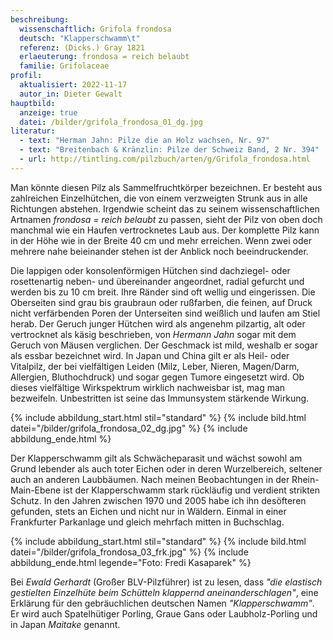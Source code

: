 ```yaml
---
beschreibung:
  wissenschaftlich: Grifola frondosa
  deutsch: "Klapperschwamm\t"
  referenz: (Dicks.) Gray 1821
  erlaeuterung: frondosa = reich belaubt
  familie: Grifolaceae
profil:
  aktualisiert: 2022-11-17
  autor_in: Dieter Gewalt
hauptbild:
  anzeige: true
  datei: /bilder/grifola_frondosa_01_dg.jpg
literatur:
  - text: "Herman Jahn: Pilze die an Holz wachsen, Nr. 97"
  - text: "Breitenbach & Kränzlin: Pilze der Schweiz Band, 2 Nr. 394"
  - url: http://tintling.com/pilzbuch/arten/g/Grifola_frondosa.html
---
```

Man könnte diesen Pilz als Sammelfruchtkörper bezeichnen. Er besteht aus zahlreichen Einzelhütchen, die von einem verzweigten Strunk aus in alle Richtungen abstehen. Irgendwie scheint das zu seinem wissenschaftlichen Artnamen *frondosa = reich belaubt* zu passen, sieht der Pilz von oben doch manchmal wie ein Haufen vertrocknetes Laub aus. Der komplette Pilz kann in der Höhe wie in der Breite 40 cm und mehr erreichen. Wenn zwei oder mehrere nahe beieinander stehen ist der Anblick noch beeindruckender.

Die lappigen oder konsolenförmigen Hütchen sind dachziegel- oder rosettenartig neben- und übereinander angeordnet, radial gefurcht und werden bis zu 10 cm breit. Ihre Ränder sind oft wellig und eingerissen. Die Oberseiten sind grau bis graubraun oder rußfarben, die feinen, auf Druck nicht verfärbenden Poren der Unterseiten sind weißlich und laufen am Stiel herab. Der Geruch junger Hütchen wird als angenehm pilzartig, alt oder vertrocknet als käsig beschrieben, von *Hermann Jahn* sogar mit dem Geruch von Mäusen verglichen. Der Geschmack ist mild, weshalb er sogar als essbar bezeichnet wird. In Japan und China gilt er als Heil- oder Vitalpilz, der bei vielfältigen Leiden (Milz, Leber, Nieren, Magen/Darm, Allergien, Bluthochdruck) und sogar gegen Tumore eingesetzt wird. Ob dieses vielfältige Wirkspektrum wirklich nachweisbar ist, mag man bezweifeln. Unbestritten ist seine das Immunsystem stärkende Wirkung.

{% include abbildung_start.html stil="standard" %}
{% include bild.html datei="/bilder/grifola_frondosa_02_dg.jpg" %}
{% include abbildung_ende.html %}

Der Klapperschwamm gilt als Schwächeparasit und wächst sowohl am Grund lebender als auch toter Eichen oder in deren Wurzelbereich, seltener auch an anderen Laubbäumen. Nach meinen Beobachtungen in der Rhein-Main-Ebene ist der Klapperschwamm stark rückläufig und verdient strikten Schutz. In den Jahren zwischen 1970 und 2005 habe ich ihn desöfteren gefunden, stets an Eichen und nicht nur in Wäldern. Einmal in einer Frankfurter Parkanlage und gleich mehrfach mitten in Buchschlag.

{% include abbildung_start.html stil="standard" %}
{% include bild.html datei="/bilder/grifola_frondosa_03_frk.jpg" %}
{% include abbildung_ende.html legende="Foto: Fredi Kasaparek" %}

Bei *Ewald Gerhardt* (Großer BLV-Pilzführer) ist zu lesen, dass *"die elastisch gestielten Einzelhüte beim Schütteln klappernd aneinanderschlagen"*, eine Erklärung für den gebräuchlichen deutschen Namen *"Klapperschwamm"*. Er wird auch Spatelhütiger Porling, Graue Gans oder Laubholz-Porling und in Japan *Maitake* genannt.